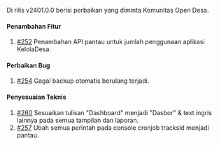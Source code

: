 Di rilis v2401.0.0 berisi perbaikan yang diminta Komunitas Open Desa.

#### Penambahan Fitur

1. [#252](https://github.com/OpenSID/pantau/issues/252) Penambahan API pantau untuk jumlah penggunaan aplikasi KelolaDesa.

#### Perbaikan Bug
1. [#254](https://github.com/OpenSID/pantau/issues/254) Gagal backup otomatis berulang terjadi.

#### Penyesuaian Teknis
1. [#260](https://github.com/OpenSID/pantau/issues/260) Sesuaikan tulisan "Dashboard" menjadi "Dasbor" & text ingris lainnya pada semua tampilan dan laporan.
2. [#257](https://github.com/OpenSID/pantau/issues/257) Ubah semua perintah pada console cronjob tracksid menjadi pantau.